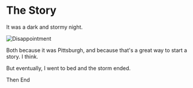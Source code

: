 The Story
=========

It was a dark and stormy night.

![Disappointment](disappointment.gif)

Both because it was Pittsburgh, and because that's a great way to start a story. I think.

But eventually, I went to bed and the storm ended.

Then End


